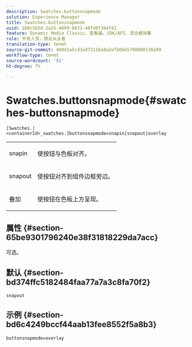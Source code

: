 ```yaml
---
description: Swatches.buttonsnapmode
solution: Experience Manager
title: Swatches.buttonsnapmode
uuid: 1b0c5b5d-2a25-4899-8831-40fd0f364f42
feature: Dynamic Media Classic，查看器，SDK/API，混合媒体集
role: 开发人员，商业从业者
translation-type: tm+mt
source-git-commit: 469d1a5c43a972116a8a2efb0de5708800130a99
workflow-type: tm+mt
source-wordcount: '51'
ht-degree: 7%

---
```



# Swatches.buttonsnapmode{#swatches-buttonsnapmode}

`[Swatches.|<containerId>_swatches.]buttonsnapmode=snapin|snapout|overlay`

<table id="table_4322E3ECE9354016B891F5E7A35D6A2A"> 
 <tbody> 
  <tr> 
   <td> <p> <span class="codeph"> <span class="varname"> snapin</span> </span> </p> </td> 
   <td> <p>使按钮与色板对齐。 </p> </td> 
  </tr> 
  <tr> 
   <td> <p> <span class="codeph"> <span class="varname"> snapout</span> </span> </p> </td> 
   <td> <p>使按钮对齐到组件边框旁边。 </p> </td> 
  </tr> 
  <tr> 
   <td> <p> <span class="codeph"> <span class="varname"> 叠加</span> </span> </p> </td> 
   <td> <p>使按钮在色板上方呈现。 </p> </td> 
  </tr> 
 </tbody> 
</table>

## 属性 {#section-65be9301796240e38f31818229da7acc}

可选。

## 默认 {#section-bd374ffc5182484faa77a7a3c8fa70f2}

`snapout`

## 示例 {#section-bd6c4249bccf44aab13fee8552f5a8b3}

`buttonsnapmode=overlay`
